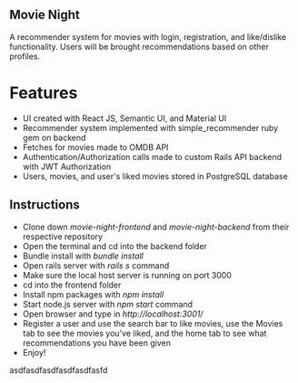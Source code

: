 

## Movie Night 

A recommender system for movies with login, registration, and like/dislike functionality. Users will be brought recommendations based on other profiles.

# Features

- UI created with React JS, Semantic UI, and Material UI
- Recommender system implemented with simple_recommender ruby gem on backend
- Fetches for movies made to OMDB API 
- Authentication/Authorization calls made to custom Rails API backend with JWT Authorization
- Users, movies, and user's liked movies stored in PostgreSQL database 

## Instructions

- Clone down *movie-night-frontend* and *movie-night-backend* from their respective repository
- Open the terminal and cd into the backend folder
- Bundle install with *bundle install*
- Open rails server with *rails s* command
- Make sure the local host server is running on port 3000
- cd into the frontend folder
- Install npm packages with *npm install*
- Start node.js server with *npm start* command
- Open browser and type in *http://localhost:3001/*
- Register a user and use the search bar to like movies, use the Movies tab to see the movies you've liked, and the home tab to see what recommendations you have been given
- Enjoy!


asdfasdfasdfasdfasdfasfd



